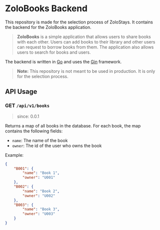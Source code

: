 # ZoloBooks Backend

This repository is made for the selection process of ZoloStays. It contains the backend for the ZoloBooks application.

> **ZoloBooks** is a simple application that allows users to share books with each other. Users can add books to their library and other users can request to borrow books from them. The application also allows users to search for books and users.

The backend is written in [Go](https://golang.org/) and uses the [Gin](https://github.com/gin-gonic/gin) framework.

> **Note:** This repository is not meant to be used in production. It is only for the selection process.

## API Usage

### GET `/api/v1/books`

> since: 0.0.1

Returns a map of all books in the database.
For each book, the map contains the following fields:

- `name`: The name of the book
- `owner`: The id of the user who owns the book

Example:

```json
{
    "B001": {
        "name": "Book 1",
        "owner": "U001"
    },
    "B002": {
        "name": "Book 2",
        "owner": "U002"
    },
    "B003": {
        "name": "Book 3",
        "owner": "U003"
    }
}
```

